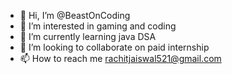 - 👋 Hi, I’m @BeastOnCoding
- 👀 I’m interested in gaming and coding
- 🌱 I’m currently learning java DSA
- 💞️ I’m looking to collaborate on paid internship
- 📫 How to reach me rachitjaiswal521@gmail.com

<!---
BeastOnCoding/BeastOnCoding is a ✨ special ✨ repository because its `README.md` (this file) appears on your GitHub profile.
You can click the Preview link to take a look at your changes.
--->
